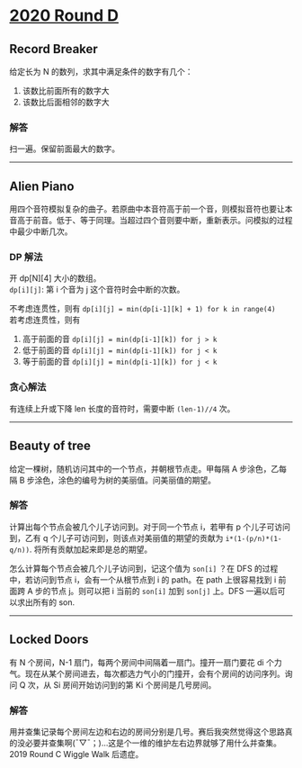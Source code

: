# [2020 Round D](https://codingcompetitions.withgoogle.com/kickstart/round/000000000019ff08)

## Record Breaker
给定长为 N 的数列，求其中满足条件的数字有几个：  
1. 该数比前面所有的数字大
2. 该数比后面相邻的数字大

### 解答
扫一遍。保留前面最大的数字。

***

## Alien Piano
用四个音符模拟复杂的曲子。若原曲中本音符高于前一个音，则模拟音符也要让本音高于前音。低于、等于同理。当超过四个音则要中断，重新表示。问模拟的过程中最少中断几次。

### DP 解法

开 dp[N][4] 大小的数组。  
`dp[i][j]`: 第 i 个音为 j 这个音符时会中断的次数。

不考虑连贯性，则有 `dp[i][j] = min(dp[i-1][k] + 1) for k in range(4)`  
若考虑连贯性，则有
1. 高于前面的音 `dp[i][j] = min(dp[i-1][k]) for j > k`
2. 低于前面的音 `dp[i][j] = min(dp[i-1][k]) for j < k`
3. 等于前面的音 `dp[i][j] = min(dp[i-1][k]) for j < k`

### 贪心解法

有连续上升或下降 len 长度的音符时，需要中断 `(len-1)//4` 次。

***

## Beauty of tree
给定一棵树，随机访问其中的一个节点，并朝根节点走。甲每隔 A 步涂色，乙每隔 B 步涂色，涂色的编号为树的美丽值。问美丽值的期望。

### 解答
计算出每个节点会被几个儿子访问到。对于同一个节点 i，若甲有 p 个儿子可访问到，乙有 q 个儿子可访问到，则该点对美丽值的期望的贡献为 `i*(1-(p/n)*(1-q/n))`. 将所有贡献加起来即是总的期望。

怎么计算每个节点会被几个儿子访问到，记这个值为 `son[i]` ？在 DFS 的过程中，若访问到节点 i，会有一个从根节点到 i 的 path。在 path 上很容易找到 i 前面跨 A 步的节点 j。则可以把 i 当前的 `son[i]` 加到 `son[j]` 上。DFS 一遍以后可以求出所有的 son.

***

## Locked Doors
有 N 个房间，N-1 扇门，每两个房间中间隔着一扇门。撞开一扇门要花 di 个力气。现在从某个房间进去，每次都选力气小的门撞开，会有个房间的访问序列。询问 Q 次，从 Si 房间开始访问到的第 Ki 个房间是几号房间。

### 解答
用并查集记录每个房间左边和右边的房间分别是几号。赛后我突然觉得这个思路真的没必要并查集啊(ˉ▽ˉ；)...这是个一维的维护左右边界就够了用什么并查集。2019 Round C Wiggle Walk 后遗症。